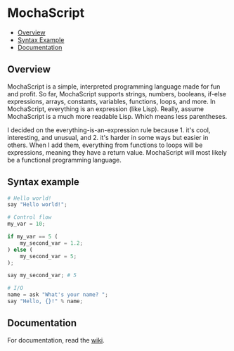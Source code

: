 # MochaScript

- [Overview](#overview)
- [Syntax Example](#syntax-example)
- [Documentation](#documentation)

## Overview
MochaScript is a simple, interpreted programming language made for fun and profit. So far, MochaScript supports strings, numbers, booleans, if-else expressions, arrays, constants, variables, functions, loops, and more. In MochaScript, everything is an expression (like Lisp). Really, assume MochaScript is a much more readable Lisp. Which means less parentheses.

I decided on the everything-is-an-expression rule because 1. it's cool, interesting, and unusual, and 2. it's harder in some ways but easier in others.
When I add them, everything from functions to loops will be expressions, meaning they have a return value. MochaScript will most likely be a functional programming language.

## Syntax example
```py
# Hello world!
say "Hello world!";

# Control flow
my_var = 10;

if my_var == 5 (
    my_second_var = 1.2;
) else (
    my_second_var = 5;
);

say my_second_var; # 5

# I/O
name = ask "What's your name? ";
say "Hello, {}!" % name;
```

## Documentation
For documentation, read the [wiki](../../wiki/).
